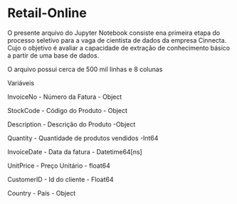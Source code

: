# Retail-Online


O presente arquivo do Jupyter Notebook consiste ena primeira etapa do processo seletivo para a vaga de cientista de dados da empresa Cinnecta. Cujo o objetivo é avaliar a capacidade de extração de conhecimento básico a partir de uma base de
dados. 

O arquivo possui cerca de 500 mil linhas e 8 colunas

Variáveis

InvoiceNo - Número da Fatura -	Object

StockCode	- Código do Produto - Object

Description	- Descrição do Produto -Object

Quantity	- Quantidade de produtos vendidos -Int64

InvoiceDate	- Data da fatura - Datetime64[ns] 

UnitPrice	- Preço Unitário - float64

CustomerID - Id do cliente -	Float64

Country	- País - Object

